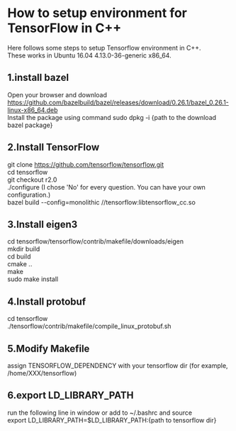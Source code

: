 # How to setup environment for TensorFlow in C++
Here follows some steps to setup Tensorflow environment in C++.  
These works in Ubuntu 16.04 4.13.0-36-generic x86_64.     
## 1.install bazel
Open your browser and download https://github.com/bazelbuild/bazel/releases/download/0.26.1/bazel_0.26.1-linux-x86_64.deb  
Install the package using command sudo dpkg -i {path to the download bazel package}
## 2.Install TensorFlow
git clone https://github.com/tensorflow/tensorflow.git  
cd tensorflow  
git checkout r2.0  
./configure (I chose 'No' for every question. You can have your own configuration.)  
bazel build --config=monolithic //tensorflow:libtensorflow_cc.so  
## 3.Install eigen3  
cd tensorflow/tensorflow/contrib/makefile/downloads/eigen  
mkdir build  
cd build  
cmake ..  
make  
sudo make install  
## 4.Install protobuf  
cd tensorflow  
./tensorflow/contrib/makefile/compile_linux_protobuf.sh  
## 5.Modify Makefile
assign TENSORFLOW_DEPENDENCY with your tensorflow dir (for example, /home/XXX/tensorflow)  
## 6.export LD_LIBRARY_PATH
run the following line in window or add to ~/.bashrc and source  
export LD_LIBRARY_PATH=$LD_LIBRARY_PATH:{path to tensorflow dir}  